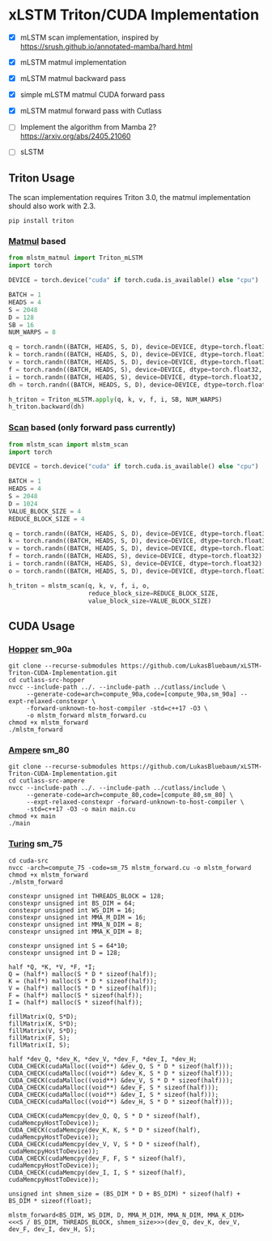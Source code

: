 # xLSTM Triton/CUDA Implementation

- [x] mLSTM scan implementation, inspired by https://srush.github.io/annotated-mamba/hard.html
- [x] mLSTM matmul implementation
- [x] mLSTM matmul backward pass
- [x] simple mLSTM matmul CUDA forward pass
- [x] mLSTM matmul forward pass with Cutlass
- [ ] Implement the algorithm from Mamba 2? https://arxiv.org/abs/2405.21060
- [ ] sLSTM


## Triton Usage

The scan implementation requires Triton 3.0, the matmul implementation should also work with 2.3.

```
pip install triton
```


### [Matmul](https://github.com/LukasBluebaum/xLSTM-Triton-Implementation/blob/3a0a350fc569f78515a2e6543eff33dd4a4362d7/mlstm_matmul.py#L408) based

```python
from mlstm_matmul import Triton_mLSTM
import torch

DEVICE = torch.device("cuda" if torch.cuda.is_available() else "cpu")

BATCH = 1
HEADS = 4
S = 2048
D = 128
SB = 16
NUM_WARPS = 8

q = torch.randn((BATCH, HEADS, S, D), device=DEVICE, dtype=torch.float32, requires_grad=True)
k = torch.randn((BATCH, HEADS, S, D), device=DEVICE, dtype=torch.float32, requires_grad=True)
v = torch.randn((BATCH, HEADS, S, D), device=DEVICE, dtype=torch.float32, requires_grad=True)
f = torch.randn((BATCH, HEADS, S), device=DEVICE, dtype=torch.float32, requires_grad=True)
i = torch.randn((BATCH, HEADS, S), device=DEVICE, dtype=torch.float32, requires_grad=True)
dh = torch.randn((BATCH, HEADS, S, D), device=DEVICE, dtype=torch.float32)

h_triton = Triton_mLSTM.apply(q, k, v, f, i, SB, NUM_WARPS)
h_triton.backward(dh)
```

### [Scan](https://github.com/LukasBluebaum/xLSTM-Triton-Implementation/blob/3a0a350fc569f78515a2e6543eff33dd4a4362d7/mlstm_scan.py#L375) based (only forward pass currently)

```python
from mlstm_scan import mlstm_scan
import torch

DEVICE = torch.device("cuda" if torch.cuda.is_available() else "cpu")

BATCH = 1
HEADS = 4
S = 2048
D = 1024
VALUE_BLOCK_SIZE = 4
REDUCE_BLOCK_SIZE = 4

q = torch.randn((BATCH, HEADS, S, D), device=DEVICE, dtype=torch.float32)
k = torch.randn((BATCH, HEADS, S, D), device=DEVICE, dtype=torch.float32)
v = torch.randn((BATCH, HEADS, S, D), device=DEVICE, dtype=torch.float32)
f = torch.randn((BATCH, HEADS, S), device=DEVICE, dtype=torch.float32)
i = torch.randn((BATCH, HEADS, S), device=DEVICE, dtype=torch.float32)
o = torch.randn((BATCH, HEADS, S, D), device=DEVICE, dtype=torch.float32)

h_triton = mlstm_scan(q, k, v, f, i, o,
                      reduce_block_size=REDUCE_BLOCK_SIZE,
                      value_block_size=VALUE_BLOCK_SIZE)
```


## CUDA Usage

### [Hopper](https://github.com/LukasBluebaum/xLSTM-Triton-CUDA-Implementation/blob/main/cutlass-src-hopper/mlstm_forward.cu) sm_90a

```
git clone --recurse-submodules https://github.com/LukasBluebaum/xLSTM-Triton-CUDA-Implementation.git
cd cutlass-src-hopper
nvcc --include-path ../. --include-path ../cutlass/include \
     --generate-code=arch=compute_90a,code=[compute_90a,sm_90a] --expt-relaxed-constexpr \
     -forward-unknown-to-host-compiler -std=c++17 -O3 \
     -o mlstm_forward mlstm_forward.cu
chmod +x mlstm_forward
./mlstm_forward
```

### [Ampere](https://github.com/LukasBluebaum/xLSTM-Triton-CUDA-Implementation/blob/main/cutlass-src-ampere/mlstm_forward.cu) sm_80

```
git clone --recurse-submodules https://github.com/LukasBluebaum/xLSTM-Triton-CUDA-Implementation.git
cd cutlass-src-ampere
nvcc --include-path ../. --include-path ../cutlass/include \
     --generate-code=arch=compute_80,code=[compute_80,sm_80] \
     --expt-relaxed-constexpr -forward-unknown-to-host-compiler \
     -std=c++17 -O3 -o main main.cu
chmod +x main
./main
```

### [Turing](https://github.com/LukasBluebaum/xLSTM-Triton-CUDA-Implementation/blob/main/cuda-src/matmul_forward.cu) sm_75

```
cd cuda-src
nvcc -arch=compute_75 -code=sm_75 mlstm_forward.cu -o mlstm_forward
chmod +x mlstm_forward
./mlstm_forward
```

```cuda
constexpr unsigned int THREADS_BLOCK = 128;
constexpr unsigned int BS_DIM = 64;
constexpr unsigned int WS_DIM = 16;
constexpr unsigned int MMA_M_DIM = 16;
constexpr unsigned int MMA_N_DIM = 8;
constexpr unsigned int MMA_K_DIM = 8;

constexpr unsigned int S = 64*10;
constexpr unsigned int D = 128;

half *Q, *K, *V, *F, *I;
Q = (half*) malloc(S * D * sizeof(half));
K = (half*) malloc(S * D * sizeof(half));
V = (half*) malloc(S * D * sizeof(half));
F = (half*) malloc(S * sizeof(half));
I = (half*) malloc(S * sizeof(half));

fillMatrix(Q, S*D);
fillMatrix(K, S*D);
fillMatrix(V, S*D);
fillMatrix(F, S);
fillMatrix(I, S);

half *dev_Q, *dev_K, *dev_V, *dev_F, *dev_I, *dev_H;
CUDA_CHECK(cudaMalloc((void**) &dev_Q, S * D * sizeof(half)));
CUDA_CHECK(cudaMalloc((void**) &dev_K, S * D * sizeof(half)));
CUDA_CHECK(cudaMalloc((void**) &dev_V, S * D * sizeof(half)));
CUDA_CHECK(cudaMalloc((void**) &dev_F, S * sizeof(half)));
CUDA_CHECK(cudaMalloc((void**) &dev_I, S * sizeof(half)));
CUDA_CHECK(cudaMalloc((void**) &dev_H, S * D * sizeof(half)));

CUDA_CHECK(cudaMemcpy(dev_Q, Q, S * D * sizeof(half), cudaMemcpyHostToDevice));
CUDA_CHECK(cudaMemcpy(dev_K, K, S * D * sizeof(half), cudaMemcpyHostToDevice));
CUDA_CHECK(cudaMemcpy(dev_V, V, S * D * sizeof(half), cudaMemcpyHostToDevice));
CUDA_CHECK(cudaMemcpy(dev_F, F, S * sizeof(half), cudaMemcpyHostToDevice));
CUDA_CHECK(cudaMemcpy(dev_I, I, S * sizeof(half), cudaMemcpyHostToDevice));

unsigned int shmem_size = (BS_DIM * D + BS_DIM) * sizeof(half) + BS_DIM * sizeof(float);

mlstm_forward<BS_DIM, WS_DIM, D, MMA_M_DIM, MMA_N_DIM, MMA_K_DIM>
<<<S / BS_DIM, THREADS_BLOCK, shmem_size>>>(dev_Q, dev_K, dev_V, dev_F, dev_I, dev_H, S);
```
